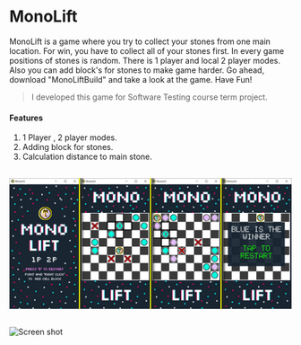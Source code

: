 # MonoLift

  MonoLift is a game where you try to collect your stones from one main location. For win, you have to collect all of your stones first. In every game positions of stones is random. There is 1 player and local 2 player modes.  Also you can add block's for stones to make game harder. Go ahead, download "MonoLiftBuild" and take a look at the game. Have Fun!

> I developed this game for Software Testing course term project.

#### Features

 1. 1 Player , 2 player modes.
 2. Adding block for stones.
 3. Calculation distance to main stone.
 
 ##

![Screen shot](https://raw.githubusercontent.com/burakyccl/MonoLift/main/monolift.jpg)

##

![Screen shot](https://raw.githubusercontent.com/burakyccl/MonoLift/main/mlgif.gif)
